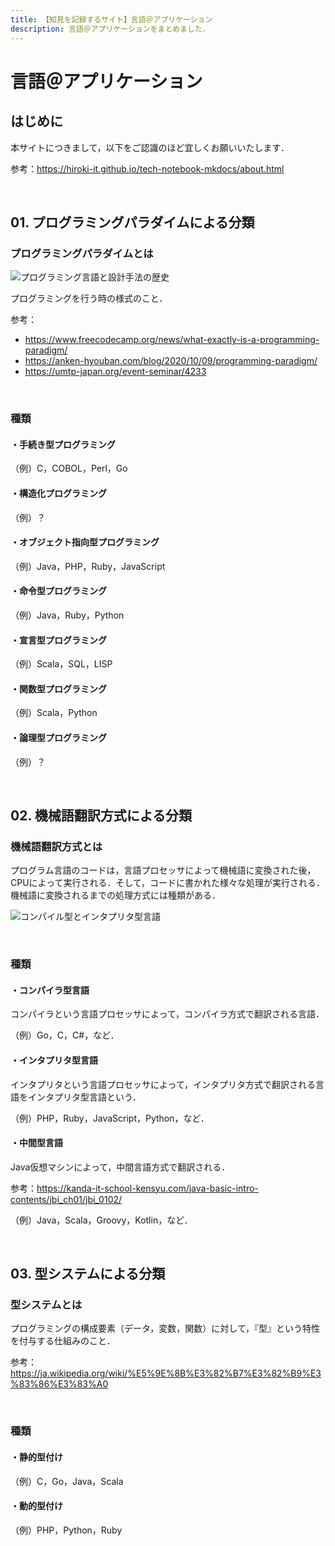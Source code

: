 ```yaml
---
title: 【知見を記録するサイト】言語＠アプリケーション
description: 言語＠アプリケーションをまとめました．
---
```


# 言語＠アプリケーション

## はじめに

本サイトにつきまして，以下をご認識のほど宜しくお願いいたします．

参考：https://hiroki-it.github.io/tech-notebook-mkdocs/about.html

<br>

## 01. プログラミングパラダイムによる分類

### プログラミングパラダイムとは

![プログラミング言語と設計手法の歴史](https://raw.githubusercontent.com/hiroki-it/tech-notebook/master/images/プログラミング言語と設計手法の歴史.png)

プログラミングを行う時の様式のこと．

参考：

- https://www.freecodecamp.org/news/what-exactly-is-a-programming-paradigm/
- https://anken-hyouban.com/blog/2020/10/09/programming-paradigm/
- https://umtp-japan.org/event-seminar/4233

<br>

### 種類

#### ・手続き型プログラミング

（例）C，COBOL，Perl，Go

#### ・構造化プログラミング

（例）？

#### ・オブジェクト指向型プログラミング

（例）Java，PHP，Ruby，JavaScript

#### ・命令型プログラミング

（例）Java，Ruby，Python

#### ・宣言型プログラミング

（例）Scala，SQL，LISP

#### ・関数型プログラミング

（例）Scala，Python

#### ・論理型プログラミング

（例）？

<br>

## 02. 機械語翻訳方式による分類

### 機械語翻訳方式とは

プログラム言語のコードは，言語プロセッサによって機械語に変換された後，CPUによって実行される．そして，コードに書かれた様々な処理が実行される．機械語に変換されるまでの処理方式には種類がある．

![コンパイル型とインタプリタ型言語](https://raw.githubusercontent.com/hiroki-it/tech-notebook/master/images/コンパイル型とインタプリタ型言語.jpg)

<br>

### 種類

#### ・コンパイラ型言語

コンパイラという言語プロセッサによって，コンパイラ方式で翻訳される言語．

（例）Go，C，C#，など．

#### ・インタプリタ型言語

インタプリタという言語プロセッサによって，インタプリタ方式で翻訳される言語をインタプリタ型言語という．

（例）PHP，Ruby，JavaScript，Python，など．

#### ・中間型言語

Java仮想マシンによって，中間言語方式で翻訳される．

参考：https://kanda-it-school-kensyu.com/java-basic-intro-contents/jbi_ch01/jbi_0102/

（例）Java，Scala，Groovy，Kotlin，など．

<br>

## 03. 型システムによる分類

### 型システムとは

プログラミングの構成要素（データ，変数，関数）に対して，『型』という特性を付与する仕組みのこと．

参考：https://ja.wikipedia.org/wiki/%E5%9E%8B%E3%82%B7%E3%82%B9%E3%83%86%E3%83%A0

<br>

### 種類

#### ・静的型付け

（例）C，Go，Java，Scala

#### ・動的型付け

（例）PHP，Python，Ruby

<br>



